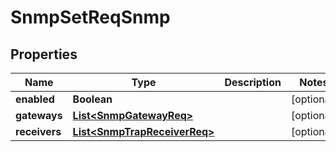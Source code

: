 # SnmpSetReqSnmp

## Properties
Name | Type | Description | Notes
------------ | ------------- | ------------- | -------------
**enabled** | **Boolean** |  |  [optional]
**gateways** | [**List&lt;SnmpGatewayReq&gt;**](SnmpGatewayReq.md) |  |  [optional]
**receivers** | [**List&lt;SnmpTrapReceiverReq&gt;**](SnmpTrapReceiverReq.md) |  |  [optional]
